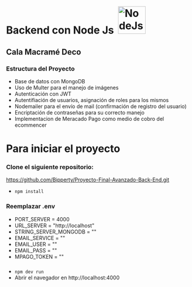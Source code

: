 # Backend con Node Js <img src="https://encrypted-tbn0.gstatic.com/images?q=tbn:ANd9GcSu7F6icNjq7PM_cwc7tqcHX1SoMjU9gTxSq2QGlQ2wZl2xlirMMTOYULAqFNN4VH6ikIA&usqp=CAU" alt="NodeJs" style="width:75px; padding:5px"/>

## Cala Macramé Deco

### Estructura del Proyecto

- Base de datos con MongoDB
- Uso de Multer para el manejo de imágenes
- Autenticación con JWT
- Autentifiación de usuarios, asignación de roles para los mismos
- Nodemailer para el envío de mail (confirmación de registro del usuario)
- Encriptación de contraseñas para su correcto manejo
- Implementacion de Meracado Pago como medio de cobro del ecommencer

# Para iniciar el proyecto

### Clone el siguiente repositorio:

https://github.com/Bipperty/Proyecto-Final-Avanzado-Back-End.git

- `npm install`

### Reemplazar .env

- PORT_SERVER = 4000
- URL_SERVER = "http://localhost"
- STRING_SERVER_MONGODB = ""
- EMAIL_SERVICE = ""
- EMAIL_USER = ""
- EMAIL_PASS = ""
- MPAGO_TOKEN = ""

###

- `npm dev run`
- Abrir el navegador en http://localhost:4000
